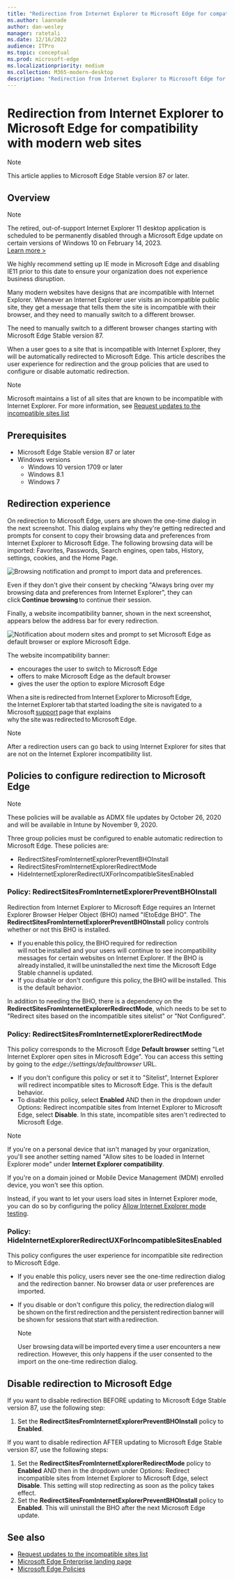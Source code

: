 ```yaml
---
title: "Redirection from Internet Explorer to Microsoft Edge for compatibility with modern web sites"
ms.author: laannade
author: dan-wesley
manager: ratetali
ms.date: 12/16/2022
audience: ITPro
ms.topic: conceptual
ms.prod: microsoft-edge
ms.localizationpriority: medium
ms.collection: M365-modern-desktop
description: "Redirection from Internet Explorer to Microsoft Edge for compatibility with modern web sites"
---
```


# Redirection from Internet Explorer to Microsoft Edge for compatibility with modern web sites

> [!NOTE]
> This article applies to Microsoft Edge Stable version 87 or later.

## Overview

> [!NOTE]
> The retired, out-of-support Internet Explorer 11 desktop application is scheduled to be permanently disabled through a Microsoft Edge update on certain versions of Windows 10 on February 14, 2023.<br>
[Learn more >](https://aka.ms/iemodefaq)
>
> We highly recommend setting up IE mode in Microsoft Edge and disabling IE11 prior to this date to ensure your organization does not experience business disruption.
>

Many modern websites have designs that are incompatible with Internet Explorer. Whenever an Internet Explorer user visits an incompatible public site, they get a message that tells them the site is incompatible with their browser, and they need to manually switch to a different browser.

The need to  manually switch to a different browser changes starting with Microsoft Edge Stable version 87.

When a user goes to a site that is incompatible with Internet Explorer, they will be automatically redirected to Microsoft Edge. This article describes the user experience for redirection and the group policies that are used to configure or disable automatic redirection.

> [!NOTE]
> Microsoft maintains a list of all sites that are known to be incompatible with Internet Explorer. For more information, see [Request updates to the incompatible sites list](/microsoft-edge/web-platform/ie-to-microsoft-edge-redirection#request-an-update-to-the-ie-compatibility-list)

## Prerequisites
- Microsoft Edge Stable version 87 or later
- Windows versions
    - Windows 10 version 1709 or later
    - Windows 8.1
    - Windows 7

## Redirection experience

On redirection to Microsoft Edge, users are shown the one-time dialog in the next screenshot. This dialog explains why they're getting redirected and prompts for consent to copy their browsing data and preferences from Internet Explorer to Microsoft Edge. The following browsing data will be imported: Favorites, Passwords, Search engines, open tabs, History, settings, cookies, and the Home Page.

![Browsing notification and prompt to import data and preferences.](media/edge-learnmore-neededge/neededge-dialog1.png)

Even if they don't give their consent by checking "Always bring over my browsing data and preferences from Internet Explorer", they can click **Continue browsing** to continue their session.

Finally, a website incompatibility banner, shown in the next screenshot, appears below the address bar for every redirection.

![Notification about modern sites and prompt to set Microsoft Edge as default browser or explore Microsoft Edge.](media/edge-learnmore-neededge/neededge-banner.png)

The website incompatibility banner:

- encourages the user to switch to Microsoft Edge
- offers to make Microsoft Edge as the default browser
- gives the user the option to explore Microsoft Edge

When a site is redirected from Internet Explorer to Microsoft Edge, the Internet Explorer tab that started loading the site is navigated to a Microsoft [support](https://support.microsoft.com/office/the-website-you-were-trying-to-reach-doesn-t-work-with-internet-explorer-8f5fc675-cd47-414c-9535-12821ddfc554?ui=en-US&rs=en-US&ad=US) page that explains why the site was redirected to Microsoft Edge.

> [!NOTE]
> After a redirection users can go back to using Internet Explorer for sites that are not on the Internet Explorer incompatibility list.  

## Policies to configure redirection to Microsoft Edge

> [!NOTE]
> These policies will be available as ADMX file updates by October 26, 2020 and will be available in Intune by November 9, 2020.

Three group policies must be configured to enable automatic redirection to Microsoft Edge. These policies are:

- RedirectSitesFromInternetExplorerPreventBHOInstall
- RedirectSitesFromInternetExplorerRedirectMode
- HideInternetExplorerRedirectUXForIncompatibleSitesEnabled

### Policy: RedirectSitesFromInternetExplorerPreventBHOInstall

Redirection from Internet Explorer to Microsoft Edge requires an Internet Explorer Browser Helper Object (BHO) named "IEtoEdge BHO". The **RedirectSitesFromInternetExplorerPreventBHOInstall** policy controls whether or not this BHO is installed.  

- If you enable this policy, the BHO required for redirection will not be installed and your users will continue to see incompatibility messages for certain websites on Internet Explorer. If the BHO is already installed, it will be uninstalled the next time the Microsoft Edge Stable channel is updated.
- If you disable or don't configure this policy, the BHO will be installed. This is the default behavior.

In addition to needing the BHO, there is a dependency on the **RedirectSitesFromInternetExplorerRedirectMode**, which needs to be set to "Redirect sites based on the incompatible sites sitelist" or "Not Configured".

### Policy: RedirectSitesFromInternetExplorerRedirectMode

 This policy corresponds to the Microsoft Edge **Default browser** setting "Let Internet Explorer open sites in Microsoft Edge". You can access this setting by going to the *edge://settings/defaultbrowser* URL.  

- If you don't configure this policy or set it to "Sitelist", Internet Explorer will redirect incompatible sites to Microsoft Edge. This is the default behavior.
- To disable this policy, select **Enabled** AND then in the dropdown under Options: Redirect incompatible sites from Internet Explorer to Microsoft Edge, select **Disable**. In this state, incompatible sites aren't redirected to Microsoft Edge.

> [!NOTE]
> If you're on a personal device that isn't  managed by your organization, you'll see another setting named "Allow sites to be loaded in Internet Explorer mode" under **Internet Explorer compatibility**.
>
>If you're on a domain joined or Mobile Device Management (MDM) enrolled device, you won't see this option.
>
> Instead, if you want to let your users load sites in Internet Explorer mode, you can do so by configuring the policy [Allow Internet Explorer mode testing](./microsoft-edge-policies.md#intranetredirectbehavior).

### Policy: HideInternetExplorerRedirectUXForIncompatibleSitesEnabled

This policy configures the user experience for incompatible site redirection to Microsoft Edge.  

- If you enable this policy, users never see the one-time redirection dialog and the redirection banner. No browser data or user preferences are imported.
- If you disable or don't configure this policy, the redirection dialog will be shown on the first redirection and the persistent redirection banner will be shown for sessions that start with a redirection.

  > [!NOTE]
  > User browsing data will be imported every time a user encounters a new redirection. However, this only happens if the user consented to the import on the one-time redirection dialog.

## Disable redirection to Microsoft Edge

If you want to disable redirection BEFORE updating to Microsoft Edge Stable version 87, use the following step:

1. Set the **RedirectSitesFromInternetExplorerPreventBHOInstall** policy to **Enabled**.

If you want to disable redirection AFTER updating to Microsoft Edge Stable version 87, use the following steps:

1. Set the **RedirectSitesFromInternetExplorerRedirectMode** policy to **Enabled** AND then in the dropdown under Options: Redirect incompatible sites from Internet Explorer to Microsoft Edge, select **Disable**. This setting will stop redirecting as soon as the policy takes effect.
2. Set the **RedirectSitesFromInternetExplorerPreventBHOInstall** policy to **Enabled**. This will uninstall the BHO after the next Microsoft Edge update.

## See also

- [Request updates to the incompatible sites list](/microsoft-edge/web-platform/ie-to-microsoft-edge-redirection#request-an-update-to-the-ie-compatibility-list)
- [Microsoft Edge Enterprise landing page](https://aka.ms/EdgeEnterprise)
- [Microsoft Edge Policies](./microsoft-edge-policies.md)